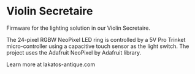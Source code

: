 # Violin Secretaire
Firmware for the lighting solution in our Violin Secretaire.

The 24-pixel RGBW NeoPixel LED ring is controlled by a 5V Pro Trinket 
micro-controller using a capacitive touch sensor as the light switch. 
The project uses the Adafruit NeoPixel by Adafruit library.

Learn more at lakatos-antique.com
